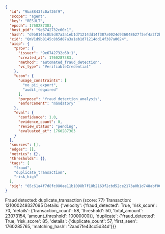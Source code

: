 ```json
{
  "id": "9ba8843fc0af26f9",
  "scope": "agent",
  "key": "RESULT",
  "epoch": 1760287383,
  "host_pid": "9e6742732c60:1",
  "hash": "d9b8145c8b5d87a3a1eb1d71214dd14f387a0024d936048627f5ef4a2f2bec8b",
  "cid": "QmV1d9b8145c8b5d87a3a1eb1d71214dd14f387a0024",
  "aicp": {
    "prov": {
      "issuer": "9e6742732c60:1",
      "created_at": 1760287383,
      "method": "automated_fraud_detection",
      "vc_type": "VerifiableCredential"
    },
    "ucon": {
      "usage_constraints": [
        "no_pii_export",
        "audit_required"
      ],
      "purpose": "fraud_detection_analysis",
      "enforcement": "mandatory"
    },
    "eval": {
      "confidence": 1.0,
      "evidence_count": 0,
      "review_status": "pending",
      "evaluated_at": 1760287383
    }
  },
  "sources": [],
  "edges": [],
  "metrics": {},
  "thresholds": {},
  "tags": [
    "fraud",
    "duplicate_transaction",
    "risk_high"
  ],
  "sig": "65c61a4f7d8fc080ae11b1098b7f18b2163f2cbd52ce2173a0b1d748abf06128"
}
```

Fraud detected: duplicate_transaction (score: 77)
Transaction: 121000249337095
Details: {'velocity': {'fraud_detected': True, 'risk_score': 70, 'details': {'transaction_count': 58, 'threshold': 50, 'total_amount': 23073154, 'amount_threshold': 10000000}}, 'duplicate': {'fraud_detected': True, 'risk_score': 85, 'details': {'duplicate_count': 57, 'first_seen': 1760285765, 'matching_hash': '2aad7fe43cc5d34d'}}}
